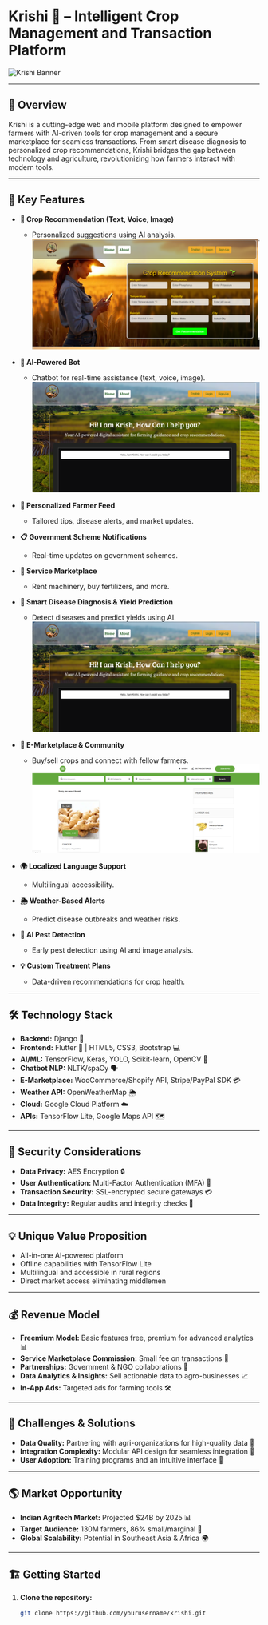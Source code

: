 # Krishi 🌾 – Intelligent Crop Management and Transaction Platform

![Krishi Banner](https://github.com/amansaroj9616/Prototype_Krishi/blob/d699f6634b33955c82e03514620470122d26ffb3/Krishi_logo_noBG.png)

---

## 🌟 Overview

Krishi is a cutting-edge web and mobile platform designed to empower farmers with AI-driven tools for crop management and a secure marketplace for seamless transactions. From smart disease diagnosis to personalized crop recommendations, Krishi bridges the gap between technology and agriculture, revolutionizing how farmers interact with modern tools.

---

## 🚀 Key Features

- **🌱 Crop Recommendation (Text, Voice, Image)**
  - Personalized suggestions using AI analysis.
  ![Krishi Banner](https://github.com/amansaroj9616/Krishi_one_stop_solution/blob/58f0d939f2b161c8f95ae49b12b3cefd501d43ec/Screenshot%202025-03-18%20014739.png)
  
- **🤖 AI-Powered Bot**
  - Chatbot for real-time assistance (text, voice, image).
    ![Krishi Banner](https://github.com/amansaroj9616/Krishi_one_stop_solution/blob/58f0d939f2b161c8f95ae49b12b3cefd501d43ec/Screenshot%202025-03-18%20014913.png)

- **📢 Personalized Farmer Feed**
  - Tailored tips, disease alerts, and market updates.

- **📋 Government Scheme Notifications**
  - Real-time updates on government schemes.

- **🛒 Service Marketplace**
  - Rent machinery, buy fertilizers, and more.
     

- **🧪 Smart Disease Diagnosis & Yield Prediction**
  - Detect diseases and predict yields using AI.
     ![Krishi Banner](https://github.com/amansaroj9616/Krishi_one_stop_solution/blob/58f0d939f2b161c8f95ae49b12b3cefd501d43ec/Screenshot%202025-03-18%20014913.png)

- **💬 E-Marketplace & Community**
  - Buy/sell crops and connect with fellow farmers.
     ![Krishi Banner](https://github.com/amansaroj9616/Krishi_one_stop_solution/blob/58f0d939f2b161c8f95ae49b12b3cefd501d43ec/Screenshot%202025-03-18%20015656.png)

- **🌍 Localized Language Support**
  - Multilingual accessibility.

- **🌦️ Weather-Based Alerts**
  - Predict disease outbreaks and weather risks.

- **🐛 AI Pest Detection**
  - Early pest detection using AI and image analysis.

- **💡 Custom Treatment Plans**
  - Data-driven recommendations for crop health.

---

## 🛠️ Technology Stack

- **Backend:** Django 🐍
- **Frontend:** Flutter 📱 | HTML5, CSS3, Bootstrap 💻
- **AI/ML:** TensorFlow, Keras, YOLO, Scikit-learn, OpenCV 🤖
- **Chatbot NLP:** NLTK/spaCy 🗣️
- **E-Marketplace:** WooCommerce/Shopify API, Stripe/PayPal SDK 💳
- **Weather API:** OpenWeatherMap 🌦️
- **Cloud:** Google Cloud Platform ☁️
- **APIs:** TensorFlow Lite, Google Maps API 🗺️

---

## 🔐 Security Considerations

- **Data Privacy:** AES Encryption 🔒
- **User Authentication:** Multi-Factor Authentication (MFA) 🔑
- **Transaction Security:** SSL-encrypted secure gateways 💳
- **Data Integrity:** Regular audits and integrity checks 🧾

---

## 💡 Unique Value Proposition

- All-in-one AI-powered platform
- Offline capabilities with TensorFlow Lite
- Multilingual and accessible in rural regions
- Direct market access eliminating middlemen

---

## 💰 Revenue Model

- **Freemium Model:** Basic features free, premium for advanced analytics 📊
- **Service Marketplace Commission:** Small fee on transactions 💼
- **Partnerships:** Government & NGO collaborations 🤝
- **Data Analytics & Insights:** Sell actionable data to agro-businesses 📈
- **In-App Ads:** Targeted ads for farming tools 🛠️

---

## 🚧 Challenges & Solutions

- **Data Quality:** Partnering with agri-organizations for high-quality data 🌾
- **Integration Complexity:** Modular API design for seamless integration 🔗
- **User Adoption:** Training programs and an intuitive interface 📱

---

## 🌎 Market Opportunity

- **Indian Agritech Market:** Projected $24B by 2025 📊
- **Target Audience:** 130M farmers, 86% small/marginal 🚜
- **Global Scalability:** Potential in Southeast Asia & Africa 🌍

---

## 🏗️ Getting Started

1. **Clone the repository:**
   ```bash
   git clone https://github.com/yourusername/krishi.git
